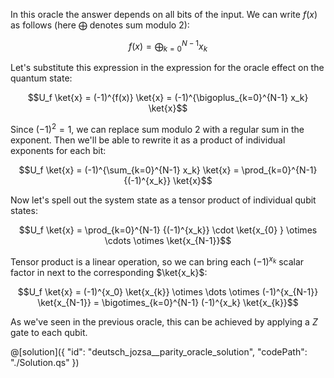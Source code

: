 In this oracle the answer depends on all bits of the input. We can write $f(x)$ as follows (here $\bigoplus$ denotes sum modulo $2$):

$$f(x) = \bigoplus_{k=0}^{N-1} x_k$$ 

Let's substitute this expression in the expression for the oracle effect on the quantum state:

$$U_f \ket{x} = (-1)^{f(x)} \ket{x} = (-1)^{\bigoplus_{k=0}^{N-1} x_k} \ket{x}$$

Since $(-1)^2 = 1$, we can replace sum modulo $2$ with a regular sum in the exponent. Then we'll be able to rewrite it as a product of individual exponents for each bit:

$$U_f \ket{x} = (-1)^{\sum_{k=0}^{N-1} x_k} \ket{x} = \prod_{k=0}^{N-1} {(-1)^{x_k}} \ket{x}$$

Now let's spell out the system state as a tensor product of individual qubit states:

$$U_f \ket{x} = \prod_{k=0}^{N-1} {(-1)^{x_k}} \cdot \ket{x_{0} } \otimes \cdots \otimes \ket{x_{N-1}}$$

Tensor product is a linear operation, so we can bring each $(-1)^{x_k}$ scalar factor in next to the corresponding $\ket{x_k}$:

$$U_f \ket{x} = (-1)^{x_0} \ket{x_{k}} \otimes \dots \otimes (-1)^{x_{N-1}} \ket{x_{N-1}} = \bigotimes_{k=0}^{N-1} (-1)^{x_k} \ket{x_{k}}$$

As we've seen in the previous oracle, this can be achieved by applying a $Z$ gate to each qubit.

@[solution]({
    "id": "deutsch_jozsa__parity_oracle_solution",
    "codePath": "./Solution.qs"
})
